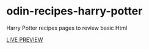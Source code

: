 # odin-recipes-harry-potter
Harry Potter recipes pages to review basic Html

[LIVE PREVIEW](https://bilboblockins.github.io/odin-recipes-harry-potter/)
